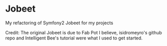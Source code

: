 Jobeet
======

My refactoring of Symfony2 Jobeet for my projects
Credit:  The original Jobeet is due to Fab Pot I believe, isidromeyro's github repo and Intelligent Bee's tutorial were what I used to get started.
